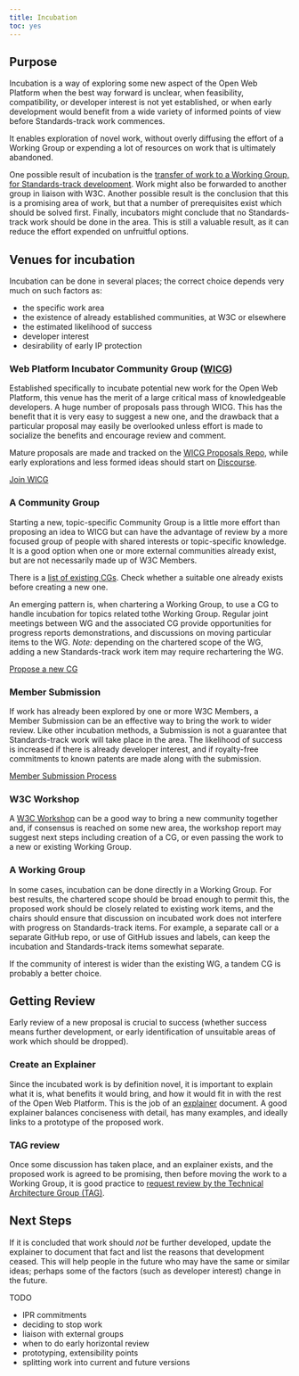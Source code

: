 ```yaml
---
title: Incubation
toc: yes
---
```


## Purpose

Incubation is a way of exploring some new aspect of the Open Web Platform when the best way forward is unclear, when feasibility, compatibility, or developer interest is not yet established, or when early development would benefit from a wide variety of informed points of view before Standards-track work commences.

It enables exploration of novel work, without overly diffusing the effort of a Working Group or expending a lot of resources on work that is ultimately abandoned.

One possible result of incubation is the [transfer of work to a Working Group, for Standards-track development](process/cg-transition.html). Work might also be forwarded to another group in liaison with W3C. Another possible result is the conclusion that this is a promising area of work, but that a number of prerequisites exist which should be solved first. Finally, incubators might conclude that no Standards-track work should be done in the area. This is still a valuable result, as it can reduce the effort expended on unfruitful options.

## Venues for incubation

Incubation can be done in several places; the correct choice depends very much on such factors as:

- the specific work area
- the existence of already established communities, at W3C or elsewhere
- the estimated likelihood of success
- developer interest
- desirability of early IP protection

### Web Platform Incubator Community Group ([WICG](https://www.w3.org/community/wicg/))

Established specifically to incubate potential new work for the Open Web Platform, this venue has the merit of a large critical mass of knowledgeable developers. A huge number of proposals pass through WICG. This has the benefit that it is very easy to suggest a new one, and the drawback that a particular proposal may easily be overlooked unless effort is made to socialize the benefits and encourage review and comment.

Mature proposals are made and tracked on the [WICG Proposals Repo](https://github.com/WICG/proposals), while early explorations and less formed ideas should start on [Discourse](https://discourse.wicg.io/).

[Join WICG](https://www.w3.org/community/wicg/join)

### A Community Group

Starting a new, topic-specific Community Group is a little more effort than proposing an idea to WICG but can have the advantage of review by a more focused group of people with shared interests or topic-specific knowledge. It is a good option when one or more external communities already exist, but are not necessarily made up of W3C Members.

There is a [list of existing CGs](https://www.w3.org/community/groups/). Check whether a suitable one already exists before creating a new one.

An emerging pattern is, when chartering a Working Group, to use a CG to handle incubation for topics related tothe Working Group. Regular joint meetings between WG and the associated CG provide opportunities for progress reports demonstrations, and discussions on moving particular items to the WG. *Note:* depending on the chartered scope of the WG, adding a new Standards-track work item may require rechartering the WG.

[Propose a new CG](https://www.w3.org/community/groups/propose_cg/)

### Member Submission

If work has already been explored by one or more W3C Members, a Member Submission can be an effective way to bring the work to wider review. Like other incubation methods, a Submission is not a guarantee that Standards-track work will take place in the area. The likelihood of success is increased if there is already developer interest, and if royalty-free commitments to known patents are made along with the submission.

[Member Submission Process](/policies/process/#Submission)

### W3C Workshop

A [W3C Workshop](meetings/workshops.html) can be a good way to bring a new community together and, if consensus is reached on some new area, the workshop report may suggest next steps including creation of a CG, or even passing the work to a new or existing Working Group.

### A Working Group

In some cases, incubation can be done directly in a Working Group. For best results, the chartered scope should be broad enough to permit this, the proposed work should be closely related to existing work items, and the chairs should ensure that discussion on incubated work does not interfere with progress on Standards-track items. For example, a separate call or a separate GitHub repo, or use of GitHub issues and labels, can keep the incubation and Standards-track items somewhat separate.

If the community of interest is wider than the existing WG, a tandem CG is probably a better choice.

## Getting Review

Early review of a new proposal is crucial to success (whether success means further development, or early identification of unsuitable areas of work which should be dropped).

### Create an Explainer

Since the incubated work is by definition novel, it is important to explain what it is, what benefits it would bring, and how it would fit in with the rest of the Open Web Platform. This is the job of an [explainer](https://tag.w3.org/explainers/) document. A good explainer balances conciseness with detail, has many examples, and ideally links to a prototype of the proposed work.

### TAG review

Once some discussion has taken place, and an explainer exists, and the proposed work is agreed to be promising, then before moving the work to a Working Group, it is good practice to [request review by the Technical Architecture Group (TAG)](https://github.com/w3ctag/design-reviews).

## Next Steps

If it is concluded that work should *not* be further developed, update the explainer to document that fact and list the reasons that development ceased. This will help people in the future who may have the same or similar ideas; perhaps some of the factors (such as developer interest) change in the future.

TODO

- IPR commitments
- deciding to stop work
- liaison with external groups
- when to do early horizontal review
- prototyping, extensibility points
- splitting work into current and future versions
